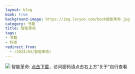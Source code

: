 ```yaml
---
layout: blog
book: true
background-image: https://img.locyoo.com/book智能革命.jpg
category: 书籍
title: 智能革命
tags:
- 书籍
- 科技
redirect_from:
  - /2024/03/智能革命/
---
```

![](https://img.locyoo.com/book智能革命.jpg)
智能革命: <a name = "ref1" href="https://url18.ctfile.com/f/50983618-1380725287-e78ca0?p=3619">点击下载</a>，访问密码请点击右上方“关于”自行查看